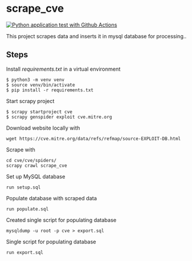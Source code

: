 # scrape_cve
[![Python application test with Github Actions](https://github.com/TheOphige/scrape_cve/actions/workflows/main.yml/badge.svg)](https://github.com/TheOphige/scrape_cve/actions/workflows/main.yml)

This project scrapes data and inserts it in mysql database for processing..


## Steps
Install _requirements.txt_ in a virtual environment

```
$ python3 -m venv venv
$ source venv/bin/activate
$ pip install -r requirements.txt
```

Start scrapy project

```
$ scrapy startproject cve
$ scrapy genspider exploit cve.mitre.org
```

Download website locally with

```
wget https://cve.mitre.org/data/refs/refmap/source-EXPLOIT-DB.html
```

Scrape with

```
cd cve/cve/spiders/
scrapy crawl scrape_cve
```

Set up MySQL database

```
run setup.sql
```

Populate database with scraped data

```
run populate.sql
```

Created single script for populating database

```
mysqldump -u root -p cve > export.sql 
```

Single script for populating database

```
run export.sql 
```